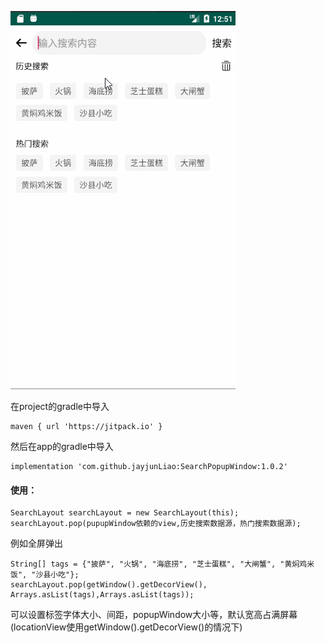 
![](/screenshots/pop_search.gif)

在project的gradle中导入

	maven { url 'https://jitpack.io' }

然后在app的gradle中导入

	implementation 'com.github.jayjunLiao:SearchPopupWindow:1.0.2'

#### 使用：

	SearchLayout searchLayout = new SearchLayout(this);
	searchLayout.pop(pupupWindow依赖的view,历史搜索数据源，热门搜索数据源);

例如全屏弹出

	String[] tags = {"披萨", "火锅", "海底捞", "芝士蛋糕", "大闸蟹", "黄焖鸡米饭", "沙县小吃"};
    searchLayout.pop(getWindow().getDecorView(), Arrays.asList(tags),Arrays.asList(tags));

可以设置标签字体大小、间距，popupWindow大小等，默认宽高占满屏幕(locationView使用getWindow().getDecorView()的情况下)